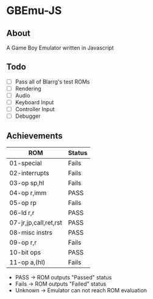 # GBEmu-JS

## About
A Game Boy Emulator written in Javascript

## Todo
- [ ] Pass all of Blarrg's test ROMs
- [ ] Rendering
- [ ] Audio
- [ ] Keyboard Input
- [ ] Controller Input
- [ ] Debugger 

## Achievements

| ROM                   | Status | 
|-----------------------|--------|
| 01-special            | Fails  |
| 02-interrupts         | Fails  |
| 03-op sp,hl           | Fails  |
| 04-op r,imm           | PASS   |
| 05-op rp              | Fails  |
| 06-ld r,r             | PASS   |
| 07-jr,jp,call,ret,rst | PASS   |
| 08-misc instrs        | PASS   |
| 09-op r,r             | Fails  |
| 10-bit ops            | PASS   |
| 11-op a,(hl)          | Fails  |

- PASS -> ROM outputs "Passed" status
- Fails -> ROM outputs "Failed" status
- Unknown -> Emulator can not reach ROM evaluation